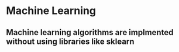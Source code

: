 # Machine Learning
## Machine learning algorithms are implmented without using libraries like sklearn
